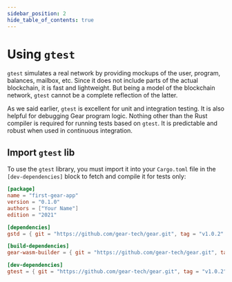 ```yaml
---
sidebar_position: 2
hide_table_of_contents: true
---
```


# Using `gtest`

`gtest` simulates a real network by providing mockups of the user, program, balances, mailbox, etc. Since it does not include parts of the actual blockchain, it is fast and lightweight. But being a model of the blockchain network, `gtest` cannot be a complete reflection of the latter.

As we said earlier, `gtest` is excellent for unit and integration testing. It is also helpful for debugging Gear program logic. Nothing other than the Rust compiler is required for running tests based on `gtest`. It is predictable and robust when used in continuous integration.

## Import `gtest` lib

To use the `gtest` library, you must import it into your `Cargo.toml` file in the `[dev-dependencies]` block to fetch and compile it for tests only:

```toml title="Cargo.toml"
[package]
name = "first-gear-app"
version = "0.1.0"
authors = ["Your Name"]
edition = "2021"

[dependencies]
gstd = { git = "https://github.com/gear-tech/gear.git", tag = "v1.0.2" }

[build-dependencies]
gear-wasm-builder = { git = "https://github.com/gear-tech/gear.git", tag = "v1.0.2" }

[dev-dependencies]
gtest = { git = "https://github.com/gear-tech/gear.git", tag = "v1.0.2" }
```
